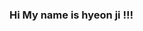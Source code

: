 ### Hi My name is hyeon ji !!!

<!--
**Younhyeonji/Younhyeonji** is a ✨ _special_ ✨ repository because its `README.md` (this file) appears on your GitHub profile.

- 💻 Computer Software Engineering
- 🦁 I'm LikeLion at SCH 9th member

<code><img height="20" src="https://raw.githubusercontent.com/github/explore/80688e429a7d4ef2fca1e82350fe8e3517d3494d/topics/c/c.png"></code>
